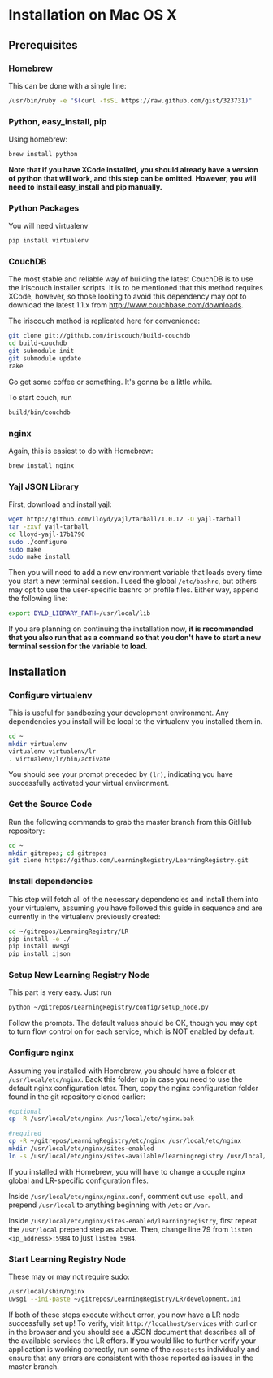 # Installation on Mac OS X

## Prerequisites

### Homebrew
This can be done with a single line:

```bash
/usr/bin/ruby -e "$(curl -fsSL https://raw.github.com/gist/323731)"
```

### Python, easy_install, pip
Using homebrew:

```bash
brew install python
```

**Note that if you have XCode installed, you should already have a version of python that will work, and this step can be omitted. However, you will need to install easy_install and pip manually.**

### Python Packages
You will need virtualenv
```bash
pip install virtualenv
```

### CouchDB
The most stable and reliable way of building the latest CouchDB is to use the iriscouch installer scripts. It is to be mentioned that this method requires XCode, however, so those looking to avoid this dependency may opt to download the latest 1.1.x from http://www.couchbase.com/downloads.

The iriscouch method is replicated here for convenience:

```bash
git clone git://github.com/iriscouch/build-couchdb
cd build-couchdb
git submodule init
git submodule update
rake
```

Go get some coffee or something. It's gonna be a little while.

To start couch, run
```bash
build/bin/couchdb
```

### nginx

Again, this is easiest to do with Homebrew:
```bash
brew install nginx
```

### Yajl JSON Library
First, download and install yajl:

```bash
wget http://github.com/lloyd/yajl/tarball/1.0.12 -O yajl-tarball
tar -zxvf yajl-tarball
cd lloyd-yajl-17b1790
sudo ./configure
sudo make
sudo make install
```

Then you will need to add a new environment variable that loads every time you start a new terminal session. I used the global `/etc/bashrc`, but others may opt to use the user-specific bashrc or profile files. Either way, append the following line: 

```bash
export DYLD_LIBRARY_PATH=/usr/local/lib
```

If you are planning on continuing the installation now, **it is recommended that you also run that as a command so that you don't have to start a new terminal session for the variable to load.**

## Installation

### Configure virtualenv

This is useful for sandboxing your development environment. Any dependencies you install will be local to the virtualenv you installed them in.

```bash
cd ~
mkdir virtualenv
virtualenv virtualenv/lr
. virtualenv/lr/bin/activate
```

You should see your prompt preceded by `(lr)`, indicating you have successfully activated your virtual environment.

### Get the Source Code

Run the following commands to grab the master branch from this GitHub repository:

```bash
cd ~
mkdir gitrepos; cd gitrepos
git clone https://github.com/LearningRegistry/LearningRegistry.git
```

### Install dependencies

This step will fetch all of the necessary dependencies and install them into your virtualenv, assuming you have followed this guide in sequence and are currently in the virtualenv previously created:

```bash
cd ~/gitrepos/LearningRegistry/LR
pip install -e ./
pip install uwsgi
pip install ijson
```

### Setup New Learning Registry Node
This part is very easy. Just run

```bash
python ~/gitrepos/LearningRegistry/config/setup_node.py
```

Follow the prompts. The default values should be OK, though you may opt to turn flow control on for each service, which is NOT enabled by default.

### Configure nginx
Assuming you installed with Homebrew, you should have a folder at `/usr/local/etc/nginx`. Back this folder up in case you need to use the default nginx configuration later. Then, copy the nginx configuration folder found in the git repository cloned earlier:

```bash
#optional
cp -R /usr/local/etc/nginx /usr/local/etc/nginx.bak 

#required
cp -R ~/gitrepos/LearningRegistry/etc/nginx /usr/local/etc/nginx
mkdir /usr/local/etc/nginx/sites-enabled
ln -s /usr/local/etc/nginx/sites-available/learningregistry /usr/local/etc/nginx/sites-enabled/learningregistry
```

If you installed with Homebrew, you will have to change a couple nginx global and LR-specific configuration files. 

Inside `/usr/local/etc/nginx/nginx.conf`, comment out `use epoll`, and prepend `/usr/local` to anything beginning with `/etc` or `/var`. 

Inside `/usr/local/etc/nginx/sites-enabled/learningregistry`, first repeat the `/usr/local` prepend step as above. Then, change line 79 from `listen <ip_address>:5984` to just `listen 5984`.

### Start Learning Registry Node

These may or may not require sudo:

```bash
/usr/local/sbin/nginx
uwsgi --ini-paste ~/gitrepos/LearningRegistry/LR/development.ini
```

If both of these steps execute without error, you now have a LR node successfully set up! To verify, visit `http://localhost/services` with curl or in the browser and you should see a JSON document that describes all of the available services the LR offers. If you would like to further verify your application is working correctly, run some of the `nosetests` individually and ensure that any errors are consistent with those reported as issues in the master branch.